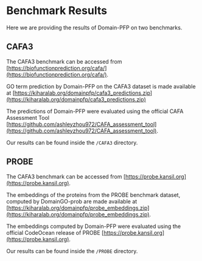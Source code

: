 # Benchmark Results

Here we are providing the results of Domain-PFP on two benchmarks.

## CAFA3

The CAFA3 benchmark can be accessed from [https://biofunctionprediction.org/cafa/](https://biofunctionprediction.org/cafa/).

GO term prediction by Domain-PFP on the CAFA3 dataset is made available at [https://kiharalab.org/domainpfp/cafa3_predictions.zip](https://kiharalab.org/domainpfp/cafa3_predictions.zip)

The predictions of Domain-PFP were evaluated using the official CAFA Assessment Tool [https://github.com/ashleyzhou972/CAFA_assessment_tool](https://github.com/ashleyzhou972/CAFA_assessment_tool).

Our results can be found inside the `/CAFA3` directory.

## PROBE

The CAFA3 benchmark can be accessed from [https://probe.kansil.org](https://probe.kansil.org).

The embeddings of the proteins from the PROBE benchmark dataset, computed by DomainGO-prob are made available at [https://kiharalab.org/domainpfp/probe_embeddings.zip](https://kiharalab.org/domainpfp/probe_embeddings.zip).

The embeddings computed by Domain-PFP were evaluated using the official CodeOcean release of PROBE [https://probe.kansil.org](https://probe.kansil.org).

Our results can be found inside the `/PROBE` directory.